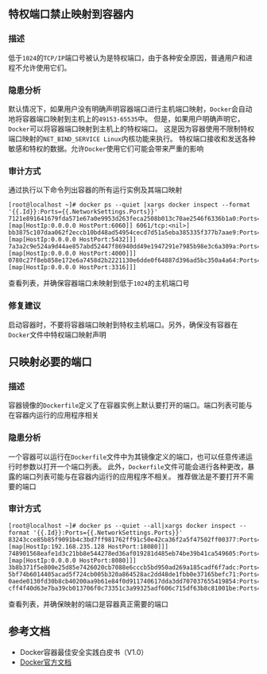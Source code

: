 ## 特权端口禁止映射到容器内

### 描述

低于`1024`的`TCP/IP`端口号被认为是特权端口，由于各种安全原因，普通用户和进程不允许使用它们。

### 隐患分析

默认情况下，如果用户没有明确声明容器端口进行主机端口映射，`Docker`会自动地将容器端口映射到主机上的`49153-65535`中。
但是，如果用户明确声明它，`Docker`可以将容器端口映射到主机上的特权端口。
这是因为容器使用不限制特权端口映射的`NET_BIND_SERVICE Linux`内核功能来执行。
特权端口接收和发送各种敏感和特权的数据。允许`Docker`使用它们可能会带来严重的影响

### 审计方式

通过执行以下命令列出容器的所有运行实例及其端口映射

```shell script
[root@localhost ~]# docker ps --quiet |xargs docker inspect --format '{{.Id}}:Ports={{.NetworkSettings.Ports}}'                               7121e891641679fda571e67a0e9953d263feca2508b013c70ae2546f6336b1a0:Ports=map[6060/tcp:[map[HostIp:0.0.0.0 HostPort:6060]] 6061/tcp:<nil>]
bb3875c107daa062f2eccb10bd48ad54954cecd7d51a5eba385335f377b7aae9:Ports=map[5432/tcp:[map[HostIp:0.0.0.0 HostPort:5432]]]
7a3a2c9e524a9d44ae857abd52447f86940dd49e1947291e7985b98e3c6a309a:Ports=map[3000/tcp:[map[HostIp:0.0.0.0 HostPort:4000]]]
0780c27f8eb858e172e6a7458d2b2221130e6dde0f64887d396ad5bc350a4a64:Ports=map[3306/tcp:[map[HostIp:0.0.0.0 HostPort:3316]]]
```

查看列表，并确保容器端口未映射到低于`1024`的主机端口号

### 修复建议

启动容器时，不要将容器端口映射到特权主机端口。另外，确保没有容器在`Docker`文件中特权端口映射声明

## 只映射必要的端口

### 描述

容器镜像的`Dockerfile`定义了在容器实例上默认要打开的端口。端口列表可能与在容器内运行的应用程序相关

### 隐患分析

一个容器可以运行在`Dockerfile`文件中为其镜像定义的端口，也可以任意传递运行时参数以打开一个端口列表。
此外，`Dockerfile`文件可能会进行各种更改，暴露的端口列表可能与在容器内运行的应用程序不相关。
推荐做法是不要打开不需要的端口

### 审计方式

```shell script
[root@localhost ~]# docker ps --quiet --all|xargs docker inspect --format '{{.Id}}:Ports={{.NetworkSettings.Ports}}'
83243cce85b85f9091b4c3bd7ff981762ff91c50e42ca36f2a5f47502ff00377:Ports=map[80/tcp:[map[HostIp:192.168.235.128 HostPort:18080]]]
748901568eafe1d3c21bb8e544278ed36af019281d485eb74be39b41ca549605:Ports=map[80/tcp:[map[HostIp:0.0.0.0 HostPort:8080]]]
3b8b371f5e800e25d85e7426020cb7088e6cccb5bd950ad269a185cadf6f7adc:Ports=map[]
5bf74b6014405acad5f724cb005b320a864528ac2dd48de1fbb0e37165befc71:Ports=map[]
0aede0130fd30b8cb40200aa9b61e84f0d911740617dda3dd707037655419854:Ports=map[]
cff4f40d63e7ba39cb013706f0c73351c3a99325adf606c715df63b8c81001be:Ports=map[]
```

查看列表，并确保映射的端口是容器真正需要的端口

## 参考文档

- Docker容器最佳安全实践白皮书（V1.0）
- [Docker官方文档](https://docs.docker.com/)
